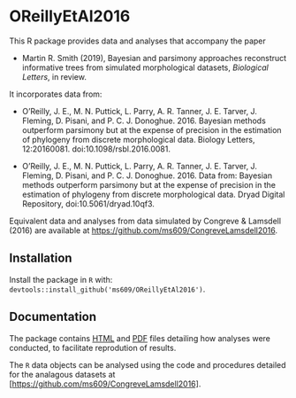 # OReillyEtAl2016

This R package provides data and analyses that accompany the paper

- Martin R. Smith (2019), Bayesian and parsimony approaches reconstruct informative trees from simulated morphological datasets, _Biological Letters_, in review.

It incorporates data from:

- O’Reilly, J. E., M. N. Puttick, L. Parry, A. R. Tanner, J. E. Tarver, J. Fleming, D. Pisani, and P. C. J. Donoghue. 2016. Bayesian methods outperform parsimony but at the expense of precision in the estimation of phylogeny from discrete morphological data. Biology Letters, 12:20160081. doi:10.1098/rsbl.2016.0081.

- O’Reilly, J. E., M. N. Puttick, L. Parry, A. R. Tanner, J. E. Tarver, J. Fleming, D. Pisani, and P. C. J. Donoghue. 2016. Data from: Bayesian methods outperform parsimony but at the expense of precision in the estimation of phylogeny from discrete morphological data. Dryad Digital Repository, doi:10.5061/dryad.10qf3.

Equivalent data and analyses from data simulated by Congreve & Lamsdell (2016) 
are available at https://github.com/ms609/CongreveLamsdell2016.

## Installation 

Install the package in `R` with:
`devtools::install_github('ms609/OReillyEtAl2016')`.

## Documentation

The package contains 
[HTML](https://ms609.github.io/OReillyEtAl2016/Conduct-analyses.html) and
[PDF](https://ms609.github.io/OReillyEtAl2016/Conduct-analyses.pdf) files
detailing how analyses were conducted, to facilitate reprodution of results.

The `R` data objects can be analysed using the code and procedures detailed
for the analagous datasets at [https://github.com/ms609/CongreveLamsdell2016].
